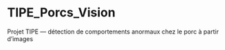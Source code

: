 # TIPE_Porcs_Vision
Projet TIPE — détection de comportements anormaux chez le porc à partir d’images
